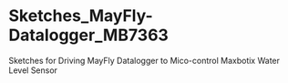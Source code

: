 # Sketches_MayFly-Datalogger_MB7363
Sketches for Driving MayFly Datalogger to Mico-control Maxbotix Water Level Sensor
